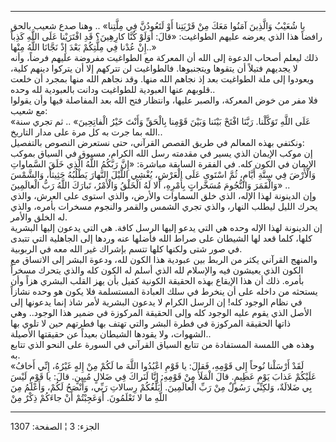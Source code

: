 ------------------------------------------------------------------------

يا شُعَيْبُ وَالَّذِينَ آمَنُوا مَعَكَ مِنْ قَرْيَتِنا أَوْ لَتَعُودُنَّ فِي مِلَّتِنا» .. وهنا صدع شعيب
بالحق رافضاً هذا الذي يعرضه عليهم الطواغيت: «قالَ: أَوَلَوْ كُنَّا كارِهِينَ؟ قَدِ
افْتَرَيْنا عَلَى اللَّهِ كَذِباً إِنْ عُدْنا فِي مِلَّتِكُمْ بَعْدَ إِذْ نَجَّانَا اللَّهُ مِنْها..»  
ذلك ليعلم أصحاب الدعوة إلى الله أن المعركة مع الطواغيت مفروضة عليهم
فرضاً، وأنه لا يجديهم فتيلاً أن يتقوها ويتجنبوها. فالطواغيت لن تتركهم إلا
أن يتركوا دينهم كلية، ويعودوا إلى ملة الطواغيت بعد إذ نجاهم الله منها.
وقد نجاهم الله منها بمجرد أن خلعت قلوبهم عنها العبودية للطواغيت ودانت
بالعبودية لله وحده..  
فلا مفر من خوض المعركة، والصبر عليها، وانتظار فتح الله بعد المفاصلة فيها
وأن يقولوا مع شعيب:  
«عَلَى اللَّهِ تَوَكَّلْنا. رَبَّنَا افْتَحْ بَيْنَنا وَبَيْنَ قَوْمِنا بِالْحَقِّ وَأَنْتَ خَيْرُ الْفاتِحِينَ» ..
ثم تجري سنة الله بما جرت به كل مرة على مدار التاريخ..  
ونكتفي بهذه المعالم في طريق القصص القرآني، حتى نستعرض النصوص بالتفصيل:  
إن موكب الإيمان الذي يسير في مقدمته رسل الله الكرام، مسبوق في السياق
بموكب الإيمان في الكون كله. في الفقرة السابقة مباشرة: «إِنَّ رَبَّكُمُ اللَّهُ الَّذِي
خَلَقَ السَّماواتِ وَالْأَرْضَ فِي سِتَّةِ أَيَّامٍ، ثُمَّ اسْتَوى عَلَى الْعَرْشِ، يُغْشِي اللَّيْلَ النَّهارَ
يَطْلُبُهُ حَثِيثاً، وَالشَّمْسَ وَالْقَمَرَ وَالنُّجُومَ مُسَخَّراتٍ بِأَمْرِهِ، أَلا لَهُ الْخَلْقُ وَالْأَمْرُ،
تَبارَكَ اللَّهُ رَبُّ الْعالَمِينَ» ..  
وإن الدينونة لهذا الإله، الذي خلق السماوات والأرض، والذي استوى على
العرش، والذي يحرك الليل ليطلب النهار، والذي تجري الشمس والقمر والنجوم
مسخرات بأمره، والذي له الخلق والأمر.  
إن الدينونة لهذا الإله وحده هي التي يدعو إليها الرسل كافة. هي التي يدعون
إليها البشرية كلها، كلما قعد لها الشيطان على صراط الله فأضلها عنه وردها
إلى الجاهلية التي تتبدى في صور شتى ولكنها كلها تتسم بإشراك غير الله معه
في الربوبية.  
والمنهج القرآني يكثر من الربط بين عبودية هذا الكون لله، ودعوة البشر إلى
الاتساق مع الكون الذي يعيشون فيه والإسلام لله الذي أسلم له الكون كله
والذي يتحرك مسخراً بأمره. ذلك أن هذا الإيقاع بهذه الحقيقة الكونية كفيل
بأن يهز القلب البشري هزاً وأن يستحثه من داخله على أن ينخرط في سلك العبادة
المستسلمة فلا يكون هو وحده نشازاً في نظام الوجود كله! إن الرسل الكرام لا
يدعون البشرية لأمر شاذ إنما يدعونها إلى الأصل الذي يقوم عليه الوجود كله
وإلى الحقيقة المركوزة في ضمير هذا الوجود.. وهي ذاتها الحقيقة المركوزة في
فطرة البشر والتي تهتف بها فطرتهم حين لا تلوي بها الشهوات، ولا يقودها
الشيطان بعيداً عن حقيقتها الأصيلة..  
وهذه هي اللمسة المستفادة من تتابع السياق القرآني في السورة على النحو
الذي تتابع به.  
«لَقَدْ أَرْسَلْنا نُوحاً إِلى قَوْمِهِ، فَقالَ: يا قَوْمِ اعْبُدُوا اللَّهَ ما لَكُمْ مِنْ إِلهٍ غَيْرُهُ،
إِنِّي أَخافُ عَلَيْكُمْ عَذابَ يَوْمٍ عَظِيمٍ. قالَ الْمَلَأُ مِنْ قَوْمِهِ: إِنَّا لَنَراكَ فِي ضَلالٍ مُبِينٍ.
قالَ: يا قَوْمِ لَيْسَ بِي ضَلالَةٌ، وَلكِنِّي رَسُولٌ مِنْ رَبِّ الْعالَمِينَ. أُبَلِّغُكُمْ رِسالاتِ رَبِّي،
وَأَنْصَحُ لَكُمْ، وَأَعْلَمُ مِنَ اللَّهِ ما لا تَعْلَمُونَ. أَوَعَجِبْتُمْ أَنْ جاءَكُمْ ذِكْرٌ مِنْ

------------------------------------------------------------------------

الجزء: 3 ¦ الصفحة: 1307
